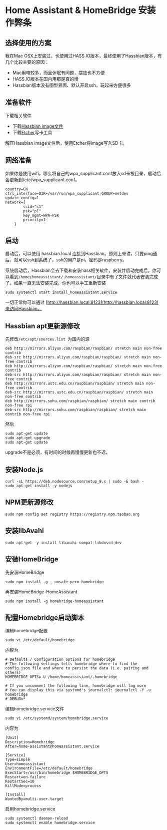 # Home Assistant & HomeBridge 安装作弊条

## 选择使用的方案

我在Mac OSX上安装过，也使用过HASS.IO版本，最终使用了Hassbian版本，有几个比较主要的原因：

* Mac用电较多，而且休眠有问题，摆放也不方便
* HASS.IO版本在国内用那是真的慢
* Hassbian版本没有图型界面、默认开启ssh，玩起来方便很多

## 准备软件

下载相关软件

* 下载[Hassbian image文件](https://github.com/home-assistant/pi-gen/releases/latest)
* 下载[Etcher](https://etcher.io/)写卡工具

解压Hassbian image文件后，使用Etcher将image写入SD卡。

## 网络准备

如果你是使用wifi，哪么将自己的wpa_supplicant.conf放入sd卡根目录，启动后会更新到/etc/wpa_supplicant.conf。

```
country=CN
ctrl_interface=DIR=/var/run/wpa_supplicant GROUP=netdev
update_config=1
network={
        ssid="s1"
        psk="p1"
        key_mgmt=WPA-PSK
        priority=1
    }
```
## 启动

启动后，可以使用 hassbian.local 连接到Hassbian。原则上来讲，只要ping通后，就可以ssh到系统了，ssh的用户是pi，密码是raspberry。

系统启动后，Hassbian会去下载和安装hass相关软件，安装并启动完成后，你可以看到``` /home/homeassistant/.homeassistant/ ```目录中有了文件就代表安装完成了。如果一直无法安装完成，你也可以手工重新安装

```
sudo systemctl start install_homeassistant.service
```

一切正常你可以通过 [http://hassbian.local:8123](http://hassbian.local:8123)来访问Hassbian。

## Hassbian apt更新源修改


先修改```/etc/apt/sources.list ```为国内的源

```
deb http://mirrors.aliyun.com/raspbian/raspbian/ stretch main non-free contrib
deb-src http://mirrors.aliyun.com/raspbian/raspbian/ stretch main non-free contrib
deb http://mirrors.aliyun.com/raspbian/raspbian/ stretch main non-free contrib
deb-src http://mirrors.aliyun.com/raspbian/raspbian/ stretch main non-free contrib
deb http://mirrors.ustc.edu.cn/raspbian/raspbian/ stretch main non-free contrib
deb-src http://mirrors.ustc.edu.cn/raspbian/raspbian/ stretch main non-free contrib
deb http://mirrors.sohu.com/raspbian/raspbian/ stretch main contrib non-free rpi
deb-src http://mirrors.sohu.com/raspbian/raspbian/ stretch main contrib non-free rpi
```

然后

```
sudo apt-get update
sudo apt-get upgrade
sudo apt-get update
```

upgrade不是必须，有时间的时候再慢慢更新也不迟。

## 安装Node.js

```
curl -sL https://deb.nodesource.com/setup_8.x | sudo -E bash -
sudo apt-get install -y nodejs
```

## NPM更新源修改

```
sudo npm config set registry https://registry.npm.taobao.org
```
## 安装libAvahi

```
sudo apt-get -y install libavahi-compat-libdnssd-dev
```

## 安装HomeBridge

先安装HomeBridge

```
sudo npm install -g --unsafe-perm homebridge
```

再安装HomeBridge-HomeAssistant

```
sudo npm install -g homebridge-homeassistant
```

## 配置Homebridge启动脚本

编辑homebridge配置

```
sudo vi /etc/default/homebridge
```

内容为

```
# Defaults / Configuration options for homebridge
# The following settings tells homebridge where to find the config.json file and where to persist the data (i.e. pairing and others)
HOMEBRIDGE_OPTS=-U /home/homeassistant/.homebridge

# If you uncomment the following line, homebridge will log more
# You can display this via systemd's journalctl: journalctl -f -u homebridge
# DEBUG=*
```


编辑homebridge.service文件
```
sudo vi /etc/systemd/system/homebridge.service
```

内容为

```
[Unit]
Description=Homebridge
After=home-assistant@homeassistant.service

[Service]
Type=simple
User=homeassistant
EnvironmentFile=/etc/default/homebridge
ExecStart=/usr/bin/homebridge $HOMEBRIDGE_OPTS
Restart=on-failure
RestartSec=10
KillMode=process

[Install]
WantedBy=multi-user.target
```

启用homebridge.service

```
sudo systemctl daemon-reload
sudo systemctl enable homebridge.service
```
